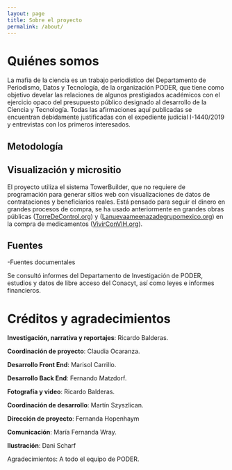 ```yaml
---
layout: page
title: Sobre el proyecto
permalink: /about/
---
```


# Quiénes somos

La mafia de la ciencia es un trabajo periodístico del Departamento de Periodismo, Datos y Tecnología, de la organización PODER, que tiene como objetivo develar las relaciones de algunos prestigiados académicos con el ejercicio opaco del presupuesto público designado al desarrollo de la Ciencia y Tecnología. Todas las afirmaciones aquí publicadas se encuentran debidamente justificadas con el expediente judicial I-1440/2019 y entrevistas con los primeros interesados.

## Metodología

## Visualización y micrositio

El proyecto utiliza el sistema TowerBuilder, que no requiere de programación para generar sitios web con visualizaciones de datos de contrataciones y beneficiarios reales. Está pensado para seguir el dinero en grandes procesos de compra, se ha usado anteriormente en grandes obras públicas ([TorreDeControl.org](https://torredecontrol.org/)) y ([Lanuevaameenazadegrupomexico.org](https://lanuevaamenazadegrupomexico.projectpoder.org/)) en la compra de medicamentos ([VivirConVIH.org](https://www.vivirconvih.org/)).

## Fuentes

-Fuentes documentales

Se consultó informes del Departamento de Investigación de PODER, estudios y datos de libre acceso del Conacyt, así como leyes e informes financieros.

# Créditos y agradecimientos

**Investigación, narrativa y reportajes**: Ricardo Balderas.

**Coordinación de proyecto**: Claudia Ocaranza. 

**Desarrollo Front End**: Marisol Carrillo.

**Desarrollo Back End**: Fernando Matzdorf.

**Fotografía y video**: Ricardo Balderas.

**Coordinación de desarrollo**: Martín Szyszlican.

**Dirección de proyecto**: Fernanda Hopenhaym

**Comunicación**: María Fernanda Wray.

**Ilustración**: Dani Scharf

Agradecimientos: A todo el equipo de PODER.

